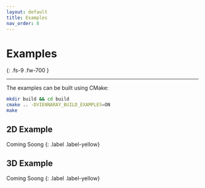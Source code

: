 ```yaml
---
layout: default
title: Examples
nav_order: 8
---
```


# Examples
{: .fs-9 .fw-700 }

---

The examples can be built using CMake:

```bash
mkdir build && cd build
cmake .. -DVIENNARAY_BUILD_EXAMPLES=ON
make
```

## 2D Example

Coming Soong
{: .label .label-yellow}

## 3D Example

Coming Soong
{: .label .label-yellow}